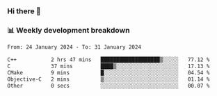 ### Hi there 👋

### 📊 Weekly development breakdown
<!--START_SECTION:waka-->

```txt
From: 24 January 2024 - To: 31 January 2024

C++           2 hrs 47 mins   ███████████████████▒░░░░░   77.12 %
C             37 mins         ████▒░░░░░░░░░░░░░░░░░░░░   17.13 %
CMake         9 mins          █░░░░░░░░░░░░░░░░░░░░░░░░   04.54 %
Objective-C   2 mins          ▒░░░░░░░░░░░░░░░░░░░░░░░░   01.14 %
Other         0 secs          ░░░░░░░░░░░░░░░░░░░░░░░░░   00.07 %
```

<!--END_SECTION:waka-->
